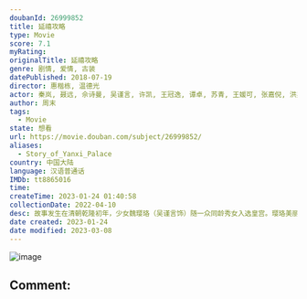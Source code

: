 ```yaml
---
doubanId: 26999852
title: 延禧攻略
type: Movie
score: 7.1
myRating: 
originalTitle: 延禧攻略
genre: 剧情, 爱情, 古装
datePublished: 2018-07-19
director: 惠楷栋, 温德光
actor: 秦岚, 聂远, 佘诗曼, 吴谨言, 许凯, 王冠逸, 谭卓, 苏青, 王媛可, 张嘉倪, 洪尧, 练练, 宋春丽, 李春嫒, 姜梓新, 潘时七, 王茂蕾, 方安娜, 王绘春, 杨净如, 陈宥维, 施予斐, 刘恩尚, 何佳怡, 成浚文, 殷旭, 高洋, 邓莎, 高雨儿, 王鹤润, 王宇威, 王一哲, 许晓诺, 徐百慧, 程茉, 白珊, 茹萍, 戴春荣, 马启越, 秦牛正威, 李若宁, 刘璐, 方楚彤, 张译兮, 陈偌汐, 沈保平, 郑皓原, 郑龙, 叶禾, 张天韵, 高芮, 苏柏丽, 徐源, 任婉婧, 张婕婕, 常铖, 李佳蔚, 庄则熙, 张凯, 安安, 公方敏, 张彬, 文森, 方洋飞, 郑晓婉, 刘诗童, 陈圆媛, 刘泽宇, 成国栋, 周丹妮, 蒲绿闹, 唐洋洋, 孙傲, 孙迪, 苏茂, 严梓豪, 姚未平, 单旭东, 钱晨洁, 李佳勋, 王羿鹍, 卫延侃, 谭旭, 张日辉, 徐格格, 魏劲松, 赵俊泽, 蔡娜, 高启帆, 赵梦洁, 付小雨, 张渟渟, 王欣慧, 彭京粉, 黄溢凯, 刘月涛, 冯钺, 唐嘉童, 马春燕, 周建华, 易勇名, 冯武生, 易勇, 蒋曼琴, 李鹏, 孙翊晨, 范晓明, 黄宣博, 周义晟, 吴利华, 李跃民, 顾天天, 赵君昌, 黄世亮, 许凯, 李望松, 徐佳琦, 晏积瑄, 大昕, 阎萌萌, 吟良犬, 刘芊含, 扈茜茜, 胡良伟, 蔡壮壮, 宝木中阳, 刘琮, 刘一鸣, 邵晨亮, 谢子溦, 杨斌, 朱蓉蓉, 马斑马, 邱秋, 马正阳, 王潇倩, 李佳思
author: 周末
tags:
  - Movie
state: 想看
url: https://movie.douban.com/subject/26999852/
aliases:
  - Story_of_Yanxi_Palace
country: 中国大陆
language: 汉语普通话
IMDb: tt8865016
time: 
createTime: 2023-01-24 01:40:58
collectionDate: 2022-04-10
desc: 故事发生在清朝乾隆初年，少女魏璎珞（吴谨言饰）随一众同龄秀女入选皇宫。璎珞美丽机敏，蕙质兰心，可是她入宫的初衷与其他女孩有所不同。由于姐姐被人杀害，璎珞决心进入紫禁城追查凶手。她误认为皇帝的弟弟傅恒...
date created: 2023-01-24
date modified: 2023-03-08
---
```


![image](p2509891341.jpg)

Comment:
---
